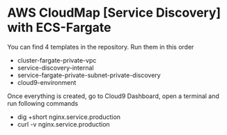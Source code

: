 # AWS CloudMap [Service Discovery] with ECS-Fargate
You can find 4 templates in the repository. Run them in this order 
  - cluster-fargate-private-vpc
  - service-discovery-internal 
  - service-fargate-private-subnet-private-discovery
  - cloud9-environment
  
Once everything is created, go to Cloud9 Dashboard, open a terminal and run following commands 
  - dig +short nginx.service.production 
  - curl -v nginx.service.production 
  
